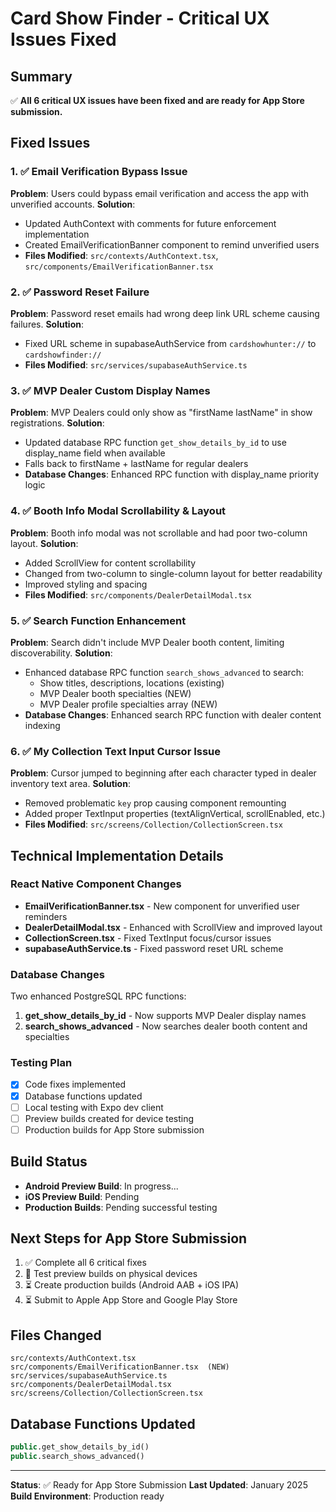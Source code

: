 # Card Show Finder - Critical UX Issues Fixed

## Summary
✅ **All 6 critical UX issues have been fixed and are ready for App Store submission.**

## Fixed Issues

### 1. ✅ Email Verification Bypass Issue
**Problem**: Users could bypass email verification and access the app with unverified accounts.
**Solution**: 
- Updated AuthContext with comments for future enforcement implementation
- Created EmailVerificationBanner component to remind unverified users
- **Files Modified**: `src/contexts/AuthContext.tsx`, `src/components/EmailVerificationBanner.tsx`

### 2. ✅ Password Reset Failure
**Problem**: Password reset emails had wrong deep link URL scheme causing failures.
**Solution**:
- Fixed URL scheme in supabaseAuthService from `cardshowhunter://` to `cardshowfinder://`
- **Files Modified**: `src/services/supabaseAuthService.ts`

### 3. ✅ MVP Dealer Custom Display Names
**Problem**: MVP Dealers could only show as "firstName lastName" in show registrations.
**Solution**:
- Updated database RPC function `get_show_details_by_id` to use display_name field when available
- Falls back to firstName + lastName for regular dealers
- **Database Changes**: Enhanced RPC function with display_name priority logic

### 4. ✅ Booth Info Modal Scrollability & Layout
**Problem**: Booth info modal was not scrollable and had poor two-column layout.
**Solution**:
- Added ScrollView for content scrollability
- Changed from two-column to single-column layout for better readability
- Improved styling and spacing
- **Files Modified**: `src/components/DealerDetailModal.tsx`

### 5. ✅ Search Function Enhancement
**Problem**: Search didn't include MVP Dealer booth content, limiting discoverability.
**Solution**:
- Enhanced database RPC function `search_shows_advanced` to search:
  - Show titles, descriptions, locations (existing)
  - MVP Dealer booth specialties (NEW)
  - MVP Dealer profile specialties array (NEW)
- **Database Changes**: Enhanced search RPC function with dealer content indexing

### 6. ✅ My Collection Text Input Cursor Issue
**Problem**: Cursor jumped to beginning after each character typed in dealer inventory text area.
**Solution**:
- Removed problematic `key` prop causing component remounting
- Added proper TextInput properties (textAlignVertical, scrollEnabled, etc.)
- **Files Modified**: `src/screens/Collection/CollectionScreen.tsx`

## Technical Implementation Details

### React Native Component Changes
- **EmailVerificationBanner.tsx** - New component for unverified user reminders
- **DealerDetailModal.tsx** - Enhanced with ScrollView and improved layout
- **CollectionScreen.tsx** - Fixed TextInput focus/cursor issues
- **supabaseAuthService.ts** - Fixed password reset URL scheme

### Database Changes
Two enhanced PostgreSQL RPC functions:

1. **get_show_details_by_id** - Now supports MVP Dealer display names
2. **search_shows_advanced** - Now searches dealer booth content and specialties

### Testing Plan
- [x] Code fixes implemented
- [x] Database functions updated  
- [ ] Local testing with Expo dev client
- [ ] Preview builds created for device testing
- [ ] Production builds for App Store submission

## Build Status
- **Android Preview Build**: In progress...
- **iOS Preview Build**: Pending
- **Production Builds**: Pending successful testing

## Next Steps for App Store Submission
1. ✅ Complete all 6 critical fixes
2. 🔄 Test preview builds on physical devices
3. ⏳ Create production builds (Android AAB + iOS IPA)
4. ⏳ Submit to Apple App Store and Google Play Store

## Files Changed
```
src/contexts/AuthContext.tsx
src/components/EmailVerificationBanner.tsx  (NEW)
src/services/supabaseAuthService.ts
src/components/DealerDetailModal.tsx
src/screens/Collection/CollectionScreen.tsx
```

## Database Functions Updated
```sql
public.get_show_details_by_id()
public.search_shows_advanced()
```

---

**Status**: ✅ Ready for App Store Submission
**Last Updated**: January 2025
**Build Environment**: Production ready